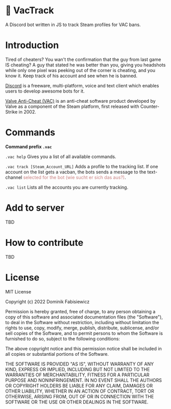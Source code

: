 # 🖤 VacTrack
A Discord bot written in JS to track Steam profiles for VAC bans.

# Introduction

Tired of cheaters? You wan't the confirmation that the guy from last game IS cheating? A guy that stated he was better than you, giving you headshots while only one pixel was peeking out of the corner is cheating, and you know it. Keep track of his account and see when he is banned.

[Discord](https://discord.com/) is a freeware, multi-platform, voice and text client which enables users to develop awesome bots for it.

[Valve Anti-Cheat (VAC)](https://help.steampowered.com/en/faqs/view/571A-97DA-70E9-FF74) is an anti-cheat software product developed by Valve as a component of the Steam platform, first released with Counter-Strike in 2002. 

# Commands
**Command prefix `.vac`**

`.vac help`
Gives you a list of all available commands.

`.vac track [Steam_Account_URL]`
Adds a profile to the tracking list. If one account on the list gets a vacban, the bots sends a message to the text-channel <span style="color: #c77f7f"> selected for the bot (wie sucht er sich das aus?)</span>.

 `.vac list`
Lists all the accounts you are currently tracking.

# Add to server
TBD

# How to contribute
TBD

# License
MIT License

Copyright (c) 2022 Dominik Fabisiewicz

Permission is hereby granted, free of charge, to any person obtaining a copy
of this software and associated documentation files (the "Software"), to deal
in the Software without restriction, including without limitation the rights
to use, copy, modify, merge, publish, distribute, sublicense, and/or sell
copies of the Software, and to permit persons to whom the Software is
furnished to do so, subject to the following conditions:

The above copyright notice and this permission notice shall be included in all
copies or substantial portions of the Software.

THE SOFTWARE IS PROVIDED "AS IS", WITHOUT WARRANTY OF ANY KIND, EXPRESS OR
IMPLIED, INCLUDING BUT NOT LIMITED TO THE WARRANTIES OF MERCHANTABILITY,
FITNESS FOR A PARTICULAR PURPOSE AND NONINFRINGEMENT. IN NO EVENT SHALL THE
AUTHORS OR COPYRIGHT HOLDERS BE LIABLE FOR ANY CLAIM, DAMAGES OR OTHER
LIABILITY, WHETHER IN AN ACTION OF CONTRACT, TORT OR OTHERWISE, ARISING FROM,
OUT OF OR IN CONNECTION WITH THE SOFTWARE OR THE USE OR OTHER DEALINGS IN THE
SOFTWARE.